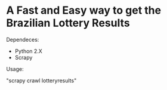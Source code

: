 # A Fast and Easy way to get the Brazilian Lottery Results

Dependeces:

* Python 2.X
* Scrapy

Usage:

"scrapy crawl lotteryresults"
